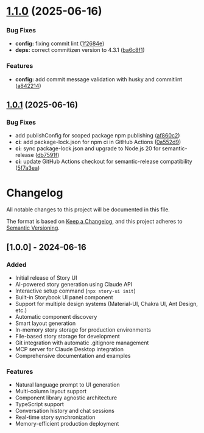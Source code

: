 # [1.1.0](https://github.com/southleft/story-ui/compare/v1.0.1...v1.1.0) (2025-06-16)


### Bug Fixes

* **config:** fixing commit lint ([1f2684e](https://github.com/southleft/story-ui/commit/1f2684e0b1db4c6d17585580b5a4214b4b419d0e))
* **deps:** correct commitizen version to 4.3.1 ([ba6c8f1](https://github.com/southleft/story-ui/commit/ba6c8f1478bdb27d4d2f9f642dc61b429d014ecd))


### Features

* **config:** add commit message validation with husky and commitlint ([a842214](https://github.com/southleft/story-ui/commit/a84221426462264bb53e1d1f8300a5426e247dfc))

## [1.0.1](https://github.com/southleft/story-ui/compare/v1.0.0...v1.0.1) (2025-06-16)


### Bug Fixes

* add publishConfig for scoped package npm publishing ([af860c2](https://github.com/southleft/story-ui/commit/af860c20adf0bf1f00dfd54f6927cd1a2f1907ec))
* **ci:** add package-lock.json for npm ci in GitHub Actions ([0a552d9](https://github.com/southleft/story-ui/commit/0a552d91254a4b73a5cf0a4e2e95fbb81d430fec))
* **ci:** sync package-lock.json and upgrade to Node.js 20 for semantic-release ([db7591f](https://github.com/southleft/story-ui/commit/db7591fbfa84a174e0c8a3e4905028e9b7d7caba))
* **ci:** update GitHub Actions checkout for semantic-release compatibility ([5f7a3ea](https://github.com/southleft/story-ui/commit/5f7a3ea0829ce82b7f1184c731c6a682fde3596b))

# Changelog

All notable changes to this project will be documented in this file.

The format is based on [Keep a Changelog](https://keepachangelog.com/en/1.0.0/),
and this project adheres to [Semantic Versioning](https://semver.org/spec/v2.0.0.html).

## [1.0.0] - 2024-06-16

### Added
- Initial release of Story UI
- AI-powered story generation using Claude API
- Interactive setup command (`npx story-ui init`)
- Built-in Storybook UI panel component
- Support for multiple design systems (Material-UI, Chakra UI, Ant Design, etc.)
- Automatic component discovery
- Smart layout generation
- In-memory story storage for production environments
- File-based story storage for development
- Git integration with automatic .gitignore management
- MCP server for Claude Desktop integration
- Comprehensive documentation and examples

### Features
- Natural language prompt to UI generation
- Multi-column layout support
- Component library agnostic architecture
- TypeScript support
- Conversation history and chat sessions
- Real-time story synchronization
- Memory-efficient production deployment
